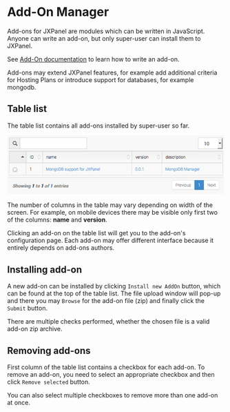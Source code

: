 # Add-On Manager

Add-ons for JXPanel are modules which can be written in JavaScript. Anyone can write an add-on, but only super-user can install them to JXPanel.

See [Add-On documentation](addons_api_index.markdown) to learn how to write an add-on.

Add-ons may extend JXPanel features, for example add additional criteria for Hosting Plans or introduce support for databases, for example mongodb.

## Table list

The table list contains all add-ons installed by super-user so far.

![addonm.png](images/addonm.png)

The number of columns in the table may vary depending on width of the screen.
For example, on mobile devices there may be visible only first two of the columns: <b>name</b> and <b>version</b>.

Clicking an add-on on the table list will get you to the add-on's configuration page.
Each add-on may offer different interface because it entirely depends on add-ons authors.


## Installing add-on

A new add-on can be installed by clicking `Install new AddOn` button, which can be found at the top of the table list.
The file upload window will pop-up and there you may `Browse` for the add-on file (zip) and finally click the `Submit` button.

There are multiple checks performed, whether the chosen file is a valid add-on zip archive.

## Removing add-ons

First column of the table list contains a checkbox for each add-on.
To remove an add-on, you need to select an appropriate checkbox and then click `Remove selected` button.

You can also select multiple checkboxes to remove more than one add-on at once.
